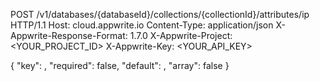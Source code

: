 POST /v1/databases/{databaseId}/collections/{collectionId}/attributes/ip HTTP/1.1
Host: cloud.appwrite.io
Content-Type: application/json
X-Appwrite-Response-Format: 1.7.0
X-Appwrite-Project: <YOUR_PROJECT_ID>
X-Appwrite-Key: <YOUR_API_KEY>

{
  "key": ,
  "required": false,
  "default": ,
  "array": false
}
